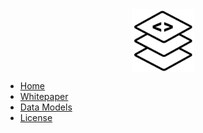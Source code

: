 <img src="_media/logo.png" alt="drawing" style="width: 100px; margin: 0 auto; display: block;" />

* [Home](/)
* [Whitepaper](whitepaper.md)
* [Data Models](models.md)
* [License](license.md)
